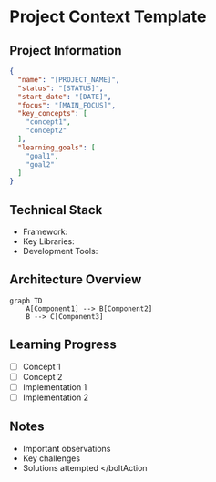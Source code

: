 
# Project Context Template

## Project Information
```json
{
  "name": "[PROJECT_NAME]",
  "status": "[STATUS]",
  "start_date": "[DATE]",
  "focus": "[MAIN_FOCUS]",
  "key_concepts": [
    "concept1",
    "concept2"
  ],
  "learning_goals": [
    "goal1",
    "goal2"
  ]
}
```

## Technical Stack
- Framework: 
- Key Libraries:
- Development Tools:

## Architecture Overview
```mermaid
graph TD
    A[Component1] --> B[Component2]
    B --> C[Component3]
```

## Learning Progress
- [ ] Concept 1
- [ ] Concept 2
- [ ] Implementation 1
- [ ] Implementation 2

## Notes
- Important observations
- Key challenges
- Solutions attempted
</boltAction